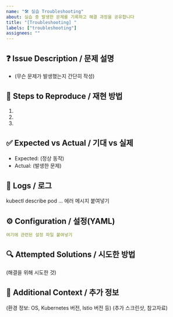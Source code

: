 ```yaml
---
name: "🛠️ 실습 Troubleshooting"
about: 실습 중 발생한 문제를 기록하고 해결 과정을 공유합니다
title: "[Troubleshooting] "
labels: ["troubleshooting"]
assignees: ""
---
```


## ❓ Issue Description / 문제 설명

- (무슨 문제가 발생했는지 간단히 작성)

## 🔄 Steps to Reproduce / 재현 방법

1.
2.
3.

## ✅ Expected vs Actual / 기대 vs 실제

- Expected: (정상 동작)
- Actual: (발생한 문제)

## 📄 Logs / 로그

kubectl describe pod ...
에러 메시지 붙여넣기

## ⚙️ Configuration / 설정(YAML)

```yaml
여기에 관련된 설정 파일 붙여넣기
```

## 🔍 Attempted Solutions / 시도한 방법

(해결을 위해 시도한 것)

## 📌 Additional Context / 추가 정보

(환경 정보: OS, Kubernetes 버전, Istio 버전 등)
(추가 스크린샷, 참고자료)
